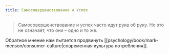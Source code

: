 ```yaml
---
title: Самосовершенствование ≠ Успех
---
```

> Самосовершенствование и успех часто идут рука об руку. Но это не означает, что они – одно и то же.

Обратное мнение нам пытается продвинуть [[psychology/book/mark-menson/consumer-culture|современная культура потребления]].